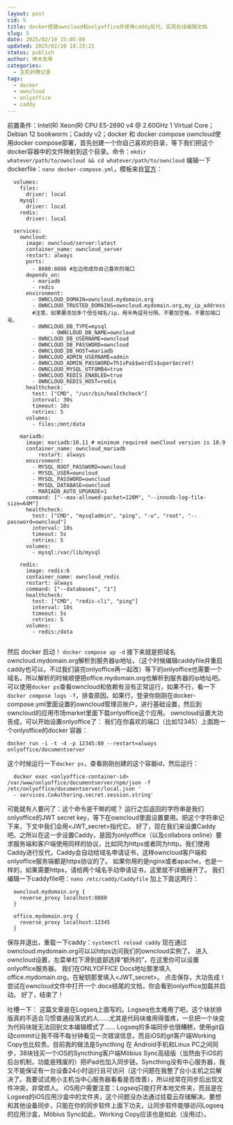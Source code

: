 ```yaml
---
layout: post
cid: 5
title: docker搭建owncloud和onlyoffice并使用caddy反代，实现在线编辑文档
slug: 5
date: 2025/02/10 15:05:00
updated: 2025/02/10 18:23:21
status: publish
author: 神木友希
categories: 
  - 主机折腾记录
tags: 
  - docker
  - owncloud
  - onlyoffice
  - caddy
---
```



前置条件：Intel(R) Xeon(R) CPU E5-2690 v4 @ 2.60GHz 1 Virtual Core；Debian 12 bookworm；Caddy v2；docker 和 docker compose
owncloud使用docker compose部署，首先创建一个你自己喜欢的目录，等下我们把这个docker容器中的文件映射到这个目录。命令：`mkdir whatever/path/to/owncloud && cd whatever/path/to/owncloud`
编辑一下dockerfile：`nano docker-compose.yml`，模板来自[官方](https://doc.owncloud.com/server/next/admin_manual/installation/docker/#docker-compose)：
```
  volumes:
    files:
      driver: local
    mysql:
      driver: local
    redis:
      driver: local
  
  services:
    owncloud:
      image: owncloud/server:latest
      container_name: owncloud_server
      restart: always
      ports:
        - 8080:8080 #左边改成你自己喜欢的端口
      depends_on:
        - mariadb
        - redis
      environment:
        - OWNCLOUD_DOMAIN=owncloud.mydomain.org
        - OWNCLOUD_TRUSTED_DOMAINS=owncloud.mydomain.org,my_ip_address 
        #注意，如果要添加多个信任域名/ip，用半角逗号分隔，不要加空格，不要加端口号。
        - OWNCLOUD_DB_TYPE=mysql
              - OWNCLOUD_DB_NAME=owncloud
        - OWNCLOUD_DB_USERNAME=owncloud
        - OWNCLOUD_DB_PASSWORD=owncloud
        - OWNCLOUD_DB_HOST=mariadb
        - OWNCLOUD_ADMIN_USERNAME=admin
        - OWNCLOUD_ADMIN_PASSWORD=Th1sPa$$wordIs$uper$ecret!
        - OWNCLOUD_MYSQL_UTF8MB4=true
        - OWNCLOUD_REDIS_ENABLED=true
        - OWNCLOUD_REDIS_HOST=redis
      healthcheck:
        test: ["CMD", "/usr/bin/healthcheck"]
        interval: 30s
        timeout: 10s
        retries: 5
      volumes:
        - files:/mnt/data
            
    mariadb:
      image: mariadb:10.11 # minimum required ownCloud version is 10.9
      container_name: owncloud_mariadb
          restart: always
      environment:
        - MYSQL_ROOT_PASSWORD=owncloud
        - MYSQL_USER=owncloud
        - MYSQL_PASSWORD=owncloud
        - MYSQL_DATABASE=owncloud
        - MARIADB_AUTO_UPGRADE=1
      command: ["--max-allowed-packet=128M", "--innodb-log-file-size=64M"]
      healthcheck:
        test: ["CMD", "mysqladmin", "ping", "-u", "root", "--password=owncloud"]
        interval: 10s
        timeout: 5s
        retries: 5
      volumes:
        - mysql:/var/lib/mysql
  
    redis:
      image: redis:6
      container_name: owncloud_redis
      restart: always
      command: ["--databases", "1"]
      healthcheck:
        test: ["CMD", "redis-cli", "ping"]
        interval: 10s
        timeout: 5s
        retries: 5
      volumes:
        - redis:/data
  
```
然后 docker 启动！ `docker compose up -d`
接下来就是把域名owncloud.mydomain.org解析到服务器ip地址，（这个时候编辑caddyfile并重启caddy也可以，不过我们装完onlyoffice再一起改）等下的onlyoffice也需要一个域名，所以解析的时候顺便把office.mydomain.org也解析到服务器的ip地址吧。
可以使用`docker ps`查看owncloud和依赖有没有正常运行，如果不行，看一下`docker compose logs -f`，排查原因。如果行，登录你刚刚在docker-compose.yml里面设置的owncloud管理员账户，进行基础设置，然后到owncloud的应用市场market里面下载onlyoffice这个应用。
owncloud设置大功告成，可以开始设置onlyoffice了：
我们在你喜欢的端口（比如12345）上面跑一个onlyoffice的docker 容器：
```
docker run -i -t -d -p 12345:80 --restart=always onlyoffice/documentserver
```
这个时候运行一下`docker ps`，查看刚刚创建的这个容器id，然后运行：
```
  docker exec <onlyoffice-container-id> /var/www/onlyoffice/documentserver/npm/json -f /etc/onlyoffice/documentserver/local.json '
  - services.CoAuthoring.secret.session.string'
```
可能就有人要问了：这个命令是干嘛的呢？
运行之后返回的字符串是我们onlyoffice的JWT secret key，等下在owncloud里面设置要用。把这个字符串记下来，下文中我们会用<JWT_secret>指代它。
好了，现在我们来设置Caddy吧。之所以在这一步设置Caddy，是因为onlyoffice（以及collabora online）要求服务端和客户端使用同样的协议，比如同为https或者同为http。我们使用Caddy进行反代，Caddy会自动给域名申请证书，这样owncloud客户端和onlyoffice服务端都是https协议的了。
如果你用的是nginx或者apache，也是一样的，如果需要https，请给两个域名手动申请证书，这里就不详细展开了。
我们编辑一下caddyfile吧：`nano /etc/caddy/Caddyfile`
加上下面这两行：
```
  owncloud.mydomain.org {
  	reverse_proxy localhost:8080
  }
  
  office.mydomain.org {
  	reverse_proxy localhost:12345
  }
```
保存并退出，重载一下caddy：`systemctl reload caddy`
现在通过owncloud.mydomain.org可以以https访问我们的owncloud实例了。
进入owncloud设置，左菜单栏下滑到底部选择“额外的”，在这里你可以设置onlyoffice服务器。
我们在ONLYOFFICE Docs地址那里填入office.mydomain.org，在秘钥那里填入<JWT_secret>。
点击保存，大功告成！
尝试在owncloud文件中打开一个.docx结尾的文档，你会看到onlyoffice加载并启动。
好了，结束了！

吐槽一下：
这篇文章是在Logseq上面写的。Logseq也太难用了吧，这个块状排版真的不适合习惯普通段落式的人……尤其是代码块难用得蛋疼，一旦把一个块变为代码块就无法回到文本编辑模式了……
Logseq的多端同步也很糟糕，使用git自动commit让我不得不每分钟看见一次错误信息，而且iOS的git客户端Working Copy也比较贵。目前我的做法是Syncthing 在 Android手机和Linux PC之间同步，38块钱买一个iOS的Syncthing客户端Möbius Sync高级版（当然由于iOS的后台机制，功能是残废的）把iPad也加入同步链。Syncthing没有中心服务器，我又不能保证有一台设备24小时运行且可访问（这个问题在我整了台小主机之后解决了。我要试试用小主机当中心服务器看看是否改善），所以经常在同步后出现文件冲突，非常烦人。
iOS用户需要注意：Logseq只能打开本地文件夹，而且是在Logseq的iOS应用沙盒中的文件夹，这个问题没办法通过挂载云存储解决。要想和其他设备同步，只能在你的同步软件上面下功夫，让同步软件能够访问Logseq的应用沙盒，Möbius Sync如此，Working Copy应该也是如此（没用过）。